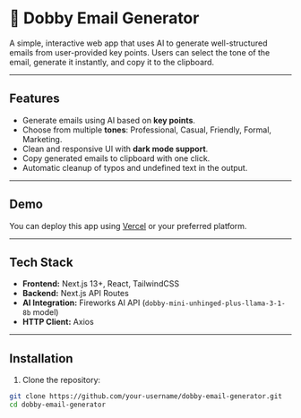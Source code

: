 # 📧 Dobby Email Generator

A simple, interactive web app that uses AI to generate well-structured emails from user-provided key points. Users can select the tone of the email, generate it instantly, and copy it to the clipboard.

---

## Features

- Generate emails using AI based on **key points**.
- Choose from multiple **tones**: Professional, Casual, Friendly, Formal, Marketing.
- Clean and responsive UI with **dark mode support**.
- Copy generated emails to clipboard with one click.
- Automatic cleanup of typos and undefined text in the output.

---

## Demo

You can deploy this app using [Vercel](https://vercel.com/) or your preferred platform.

---

## Tech Stack

- **Frontend:** Next.js 13+, React, TailwindCSS
- **Backend:** Next.js API Routes
- **AI Integration:** Fireworks AI API (`dobby-mini-unhinged-plus-llama-3-1-8b` model)
- **HTTP Client:** Axios

---

## Installation

1. Clone the repository:

```bash
git clone https://github.com/your-username/dobby-email-generator.git
cd dobby-email-generator
